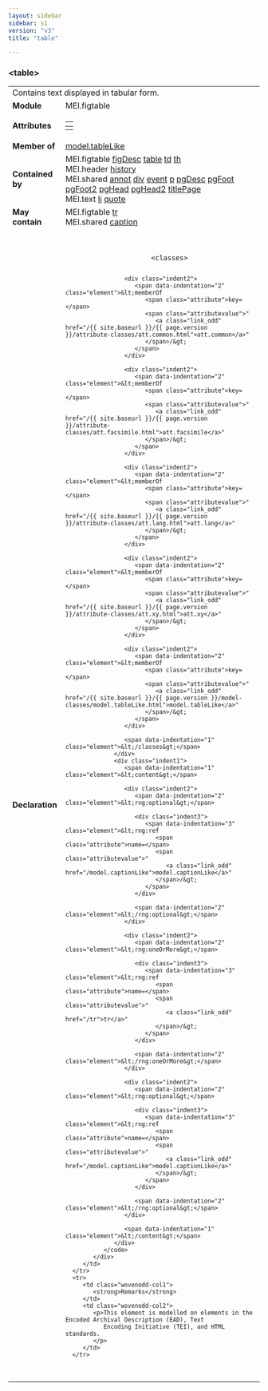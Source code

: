 ```yaml
---
layout: sidebar
sidebar: s1
version: "v3"
title: "table"

---
```


<div class="elementSpec">
   <h3 id="table">&lt;table&gt;</h3>
   <table class="wovenodd">
      <tr>
         <td colspan="2" class="wovenodd-col2">Contains text displayed in tabular form.</td>
      </tr>
      <tr>
         <td class="wovenodd-col1">
            <strong>Module</strong>
         </td>
         <td class="wovenodd-col2">MEI.figtable</td>
      </tr>
      <tr>
         <td class="wovenodd-col1">
            <strong>Attributes</strong>
         </td>
         <td class="wovenodd-col2">
            <table class="table table-striped table-hover">
               <thead>
                  <tr>
                     <th></th>
                  </tr>
               </thead>
               <tbody>
                  <tr>
                     <td></td>
                  </tr>
               </tbody>
            </table>
         </td>
      </tr>
      <tr>
         <td class="wovenodd-col1">
            <strong>Member of</strong>
         </td>
         <td class="wovenodd-col2">
            <div class="parent">
               <a class="link_odd_classSpec" href="/{{ site.baseurl }}/{{ page.version }}/model-classes/model.tableLike,html">model.tableLike</a>
            </div>
         </td>
      </tr>
      <tr>
         <td class="wovenodd-col1">
            <strong>Contained by</strong>
         </td>
         <td class="wovenodd-col2">
            <div class="parent">
               <div class="specChildren">
                  <div class="specChild">
                     <span class="specChildModule">MEI.figtable</span>
                     <span class="specChildElements">
                        <a class="link_odd_elementSpec" href="/{{ site.baseurl }}/{{ page.version }}/elements/figDesc.html">figDesc</a> 
                        <a class="link_odd_elementSpec" href="/{{ site.baseurl }}/{{ page.version }}/elements/table.html">table</a> 
                        <a class="link_odd_elementSpec" href="/{{ site.baseurl }}/{{ page.version }}/elements/td.html">td</a> 
                        <a class="link_odd_elementSpec" href="/{{ site.baseurl }}/{{ page.version }}/elements/th.html">th</a>
                     </span>
                  </div>
                  <div class="specChild">
                     <span class="specChildModule">MEI.header</span>
                     <span class="specChildElements">
                        <a class="link_odd_elementSpec" href="/{{ site.baseurl }}/{{ page.version }}/elements/history.html">history</a>
                     </span>
                  </div>
                  <div class="specChild">
                     <span class="specChildModule">MEI.shared</span>
                     <span class="specChildElements">
                        <a class="link_odd_elementSpec" href="/{{ site.baseurl }}/{{ page.version }}/elements/annot.html">annot</a> 
                        <a class="link_odd_elementSpec" href="/{{ site.baseurl }}/{{ page.version }}/elements/div.html">div</a> 
                        <a class="link_odd_elementSpec" href="/{{ site.baseurl }}/{{ page.version }}/elements/event.html">event</a> 
                        <a class="link_odd_elementSpec" href="/{{ site.baseurl }}/{{ page.version }}/elements/p.html">p</a> 
                        <a class="link_odd_elementSpec" href="/{{ site.baseurl }}/{{ page.version }}/elements/pgDesc.html">pgDesc</a> 
                        <a class="link_odd_elementSpec" href="/{{ site.baseurl }}/{{ page.version }}/elements/pgFoot.html">pgFoot</a> 
                        <a class="link_odd_elementSpec" href="/{{ site.baseurl }}/{{ page.version }}/elements/pgFoot2.html">pgFoot2</a> 
                        <a class="link_odd_elementSpec" href="/{{ site.baseurl }}/{{ page.version }}/elements/pgHead.html">pgHead</a> 
                        <a class="link_odd_elementSpec" href="/{{ site.baseurl }}/{{ page.version }}/elements/pgHead2.html">pgHead2</a> 
                        <a class="link_odd_elementSpec" href="/{{ site.baseurl }}/{{ page.version }}/elements/titlePage.html">titlePage</a>
                     </span>
                  </div>
                  <div class="specChild">
                     <span class="specChildModule">MEI.text</span>
                     <span class="specChildElements">
                        <a class="link_odd_elementSpec" href="/{{ site.baseurl }}/{{ page.version }}/elements/li.html">li</a> 
                        <a class="link_odd_elementSpec" href="/{{ site.baseurl }}/{{ page.version }}/elements/quote.html">quote</a>
                     </span>
                  </div>
               </div>
            </div>
         </td>
      </tr>
      <tr>
         <td class="wovenodd-col1">
            <strong>May contain</strong>
         </td>
         <td class="wovenodd-col2">
            <div class="specChildren">
               <div class="specChild">
                  <span class="specChildModule">MEI.figtable</span>
                  <span class="specChildElements">
                     <a class="link_odd_elementSpec" href="/{{ site.baseurl }}/{{ page.version }}/elements/tr.html">tr</a>
                  </span>
               </div>
               <div class="specChild">
                  <span class="specChildModule">MEI.shared</span>
                  <span class="specChildElements">
                     <a class="link_odd_elementSpec" href="/{{ site.baseurl }}/{{ page.version }}/elements/caption.html">caption</a>
                  </span>
               </div>
            </div>
         </td>
      </tr>
      <tr>
         <td class="wovenodd-col1">
            <strong>Declaration</strong>
         </td>
         <td class="wovenodd-col2">
            <div class="code" xml:space="preserve" data-lang="ODD">
               <code>
                  <div class="indent1">
                     <span data-indentation="1" class="element">&lt;classes&gt;</span>
                     
                     <div class="indent2">
                        <span data-indentation="2" class="element">&lt;memberOf 
                           <span class="attribute">key=</span>
                           <span class="attributevalue">"
                              <a class="link_odd" href="/{{ site.baseurl }}/{{ page.version }}/attribute-classes/att.common.html">att.common</a>"
                           </span>/&gt;
                        </span>
                     </div>
                     
                     <div class="indent2">
                        <span data-indentation="2" class="element">&lt;memberOf 
                           <span class="attribute">key=</span>
                           <span class="attributevalue">"
                              <a class="link_odd" href="/{{ site.baseurl }}/{{ page.version }}/attribute-classes/att.facsimile.html">att.facsimile</a>"
                           </span>/&gt;
                        </span>
                     </div>
                     
                     <div class="indent2">
                        <span data-indentation="2" class="element">&lt;memberOf 
                           <span class="attribute">key=</span>
                           <span class="attributevalue">"
                              <a class="link_odd" href="/{{ site.baseurl }}/{{ page.version }}/attribute-classes/att.lang.html">att.lang</a>"
                           </span>/&gt;
                        </span>
                     </div>
                     
                     <div class="indent2">
                        <span data-indentation="2" class="element">&lt;memberOf 
                           <span class="attribute">key=</span>
                           <span class="attributevalue">"
                              <a class="link_odd" href="/{{ site.baseurl }}/{{ page.version }}/attribute-classes/att.xy.html">att.xy</a>"
                           </span>/&gt;
                        </span>
                     </div>
                     
                     <div class="indent2">
                        <span data-indentation="2" class="element">&lt;memberOf 
                           <span class="attribute">key=</span>
                           <span class="attributevalue">"
                              <a class="link_odd" href="/{{ site.baseurl }}/{{ page.version }}/model-classes/model.tableLike.html">model.tableLike</a>"
                           </span>/&gt;
                        </span>
                     </div>
                     
                     <span data-indentation="1" class="element">&lt;/classes&gt;</span>
                  </div>
                  <div class="indent1">
                     <span data-indentation="1" class="element">&lt;content&gt;</span>
                     
                     <div class="indent2">
                        <span data-indentation="2" class="element">&lt;rng:optional&gt;</span>
                        
                        <div class="indent3">
                           <span data-indentation="3" class="element">&lt;rng:ref 
                              <span class="attribute">name=</span>
                              <span class="attributevalue">"
                                 <a class="link_odd" href="/model.captionLike">model.captionLike</a>"
                              </span>/&gt;
                           </span>
                        </div>
                        
                        <span data-indentation="2" class="element">&lt;/rng:optional&gt;</span>
                     </div>
                     
                     <div class="indent2">
                        <span data-indentation="2" class="element">&lt;rng:oneOrMore&gt;</span>
                        
                        <div class="indent3">
                           <span data-indentation="3" class="element">&lt;rng:ref 
                              <span class="attribute">name=</span>
                              <span class="attributevalue">"
                                 <a class="link_odd" href="/tr">tr</a>"
                              </span>/&gt;
                           </span>
                        </div>
                        
                        <span data-indentation="2" class="element">&lt;/rng:oneOrMore&gt;</span>
                     </div>
                     
                     <div class="indent2">
                        <span data-indentation="2" class="element">&lt;rng:optional&gt;</span>
                        
                        <div class="indent3">
                           <span data-indentation="3" class="element">&lt;rng:ref 
                              <span class="attribute">name=</span>
                              <span class="attributevalue">"
                                 <a class="link_odd" href="/model.captionLike">model.captionLike</a>"
                              </span>/&gt;
                           </span>
                        </div>
                        
                        <span data-indentation="2" class="element">&lt;/rng:optional&gt;</span>
                     </div>
                     
                     <span data-indentation="1" class="element">&lt;/content&gt;</span>
                  </div>
               </code>
            </div>
         </td>
      </tr>
      <tr>
         <td class="wovenodd-col1">
            <strong>Remarks</strong>
         </td>
         <td class="wovenodd-col2">
            <p>This element is modelled on elements in the Encoded Archival Description (EAD), Text
               Encoding Initiative (TEI), and HTML standards.
            </p>
         </td>
      </tr>
   </table>
</div>